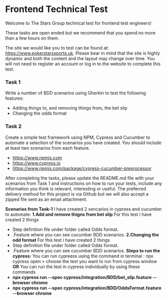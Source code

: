 # Frontend Technical Test

Welcome to The Stars Group technical test for frontend test engineers!

These tasks are open ended but we recommend that you spend no more than a few hours on them.

The site we would like you to test can be found at: https://www.pokerstarssports.uk. Please bear in mind that the site is highly dynamic and both the content and the layout may change over time. You will not need to register an account or log in to the website to complete this test.

### Task 1
Write a number of BDD scenarios using Gherkin to test the following features:
- Adding things to, and removing things from, the bet slip
- Changing the odds format

### Task 2
Create a simple test framework using NPM, Cypress and Cucumber to automate a selection of the scenarios you have created. You should include at least two scenarios from each feature.
- https://www.npmjs.com
- https://www.cypress.io
- https://www.npmjs.com/package/cypress-cucumber-preprocessor


After completing the tasks, please update the README.md file with your scenarios from Task 1 and instructions on how to run your tests, include any information you think is relevant, interesting or useful. The preferred delivery method for this project is via Github but we will also accept a zipped file sent as an email attachment.

**Scenarios from Task-1**
I have created 2 sencarios in cypress and cucumber to automate: 
**1.Add and remove thigns from bet slip**
For this test i have created 2 things
- Step definition file under folder called Odds format. 
- .Feature where you can see cucumber BDD scenarios. 
**2.Changing the odd format**
For this test i have created 2 things
- Step definition file under folder called Odds format. 
- .Feature where you can see cucumber BDD scenarios. 
**Steps to run the cypress:**
You can run cypreess using the command in terminal : npx cypress open > choose the test you want to run from cypress window 
**OR**
You can run the test in cypress individually by using these commands 
- **npx cypress run --spec cypress/integration/BDD/bet_slip.feature --browser chrome**
- **npx cypress run --spec cypress/integration/BDD/OddsFormat.feature --browser chrome**

